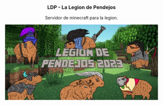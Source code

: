 <div align="center">
<h3>
  LDP - La Legion de Pendejos
</h3>
<p>Servidor de minecraft para la legion.</p>
</div>

![get the id](resources/logo.jpg)
